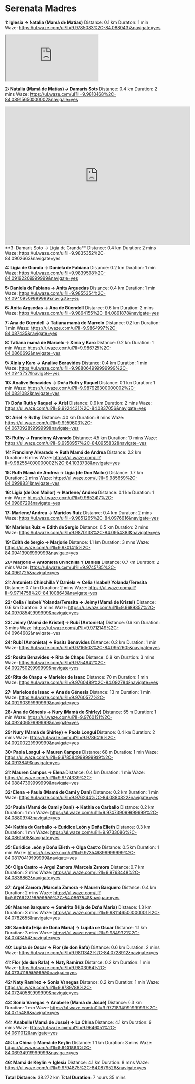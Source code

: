 # Serenata Madres
**1: Iglesia -> Natalia (Mamá de Matías)**
Distance: 0.1 km
Duration: 1 min
Waze: https://ul.waze.com/ul?ll=9.9785083%2C-84.0880437&navigate=yes

<iframe src = "https://maps.google.com/maps?q=9.9785083,-84.0880437&hl=es;z=14&amp;output=embed"></iframe>




**2: Natalia (Mamá de Matías) -> Damaris Soto**
Distance: 0.4 km
Duration: 2 mins
Waze: https://ul.waze.com/ul?ll=9.9810468%2C-84.08915650000002&navigate=yes
<iframe src="https://www.google.com/maps/embed?pb=!1m17!1m12!1m3!1d3929.4999815966908!2d-84.09532522496913!3d9.975494190128682!2m3!1f0!2f0!3f0!3m2!1i1024!2i768!4f13.1!3m2!1m1!2zOcKwNTgnMzEuOCJOIDg0wrAwNSczMy45Ilc!5e0!3m2!1sen!2scr!4v1723641787852!5m2!1sen!2scr" width="600" height="450" style="border:0;" allowfullscreen="" loading="lazy" referrerpolicy="no-referrer-when-downgrade"></iframe>
**3: Damaris Soto -> Ligia de Granda**
Distance: 0.4 km
Duration: 2 mins
Waze: https://ul.waze.com/ul?ll=9.9835352%2C-84.0902663&navigate=yes

**4: Ligia de Granda -> Daniela de Fabiana**
Distance: 0.2 km
Duration: 1 min
Waze: https://ul.waze.com/ul?ll=9.9839598%2C-84.09192209999999&navigate=yes

**5: Daniela de Fabiana -> Anita Arguedas**
Distance: 0.4 km
Duration: 1 min
Waze: https://ul.waze.com/ul?ll=9.9855354%2C-84.09409509999999&navigate=yes

**6: Anita Arguedas -> Ana de Güendell**
Distance: 0.6 km
Duration: 2 mins
Waze: https://ul.waze.com/ul?ll=9.9864155%2C-84.0891878&navigate=yes

**7: Ana de Güendell -> Tatiana mamá de Marcelo**
Distance: 0.2 km
Duration: 1 min
Waze: https://ul.waze.com/ul?ll=9.9864997%2C-84.087435&navigate=yes

**8: Tatiana mamá de Marcelo -> Xinia y Karo**
Distance: 0.2 km
Duration: 1 min
Waze: https://ul.waze.com/ul?ll=9.986725%2C-84.0860692&navigate=yes

**9: Xinia y Karo -> Analive Benavides**
Distance: 0.4 km
Duration: 1 min
Waze: https://ul.waze.com/ul?ll=9.988064999999999%2C-84.0843737&navigate=yes

**10: Analive Benavides -> Doña Ruth y Raquel**
Distance: 0.1 km
Duration: 1 min
Waze: https://ul.waze.com/ul?ll=9.987926300000002%2C-84.0831082&navigate=yes

**11: Doña Ruth y Raquel -> Ariel**
Distance: 0.9 km
Duration: 2 mins
Waze: https://ul.waze.com/ul?ll=9.9924431%2C-84.0837056&navigate=yes

**12: Ariel -> Ruthy**
Distance: 4.0 km
Duration: 9 mins
Waze: https://ul.waze.com/ul?ll=9.9959603%2C-84.06709289999999&navigate=yes

**13: Ruthy -> Francinny Alvarado**
Distance: 4.5 km
Duration: 10 mins
Waze: https://ul.waze.com/ul?ll=9.9958957%2C-84.0955832&navigate=yes

**14: Francinny Alvarado -> Ruth Mamá de Andrea**
Distance: 2.2 km
Duration: 6 mins
Waze: https://ul.waze.com/ul?ll=9.982554000000002%2C-84.1033738&navigate=yes

**15: Ruth Mamá de Andrea -> Ligia (de Don Mailor)**
Distance: 0.7 km
Duration: 2 mins
Waze: https://ul.waze.com/ul?ll=9.985659%2C-84.0998831&navigate=yes

**16: Ligia (de Don Mailor) -> Marlene/ Andrea**
Distance: 0.1 km
Duration: 1 min
Waze: https://ul.waze.com/ul?ll=9.9852417%2C-84.0986729&navigate=yes

**17: Marlene/ Andrea -> Marielos Ruiz**
Distance: 0.4 km
Duration: 2 mins
Waze: https://ul.waze.com/ul?ll=9.9851265%2C-84.0976616&navigate=yes

**18: Marielos Ruiz -> Edith de Sergio**
Distance: 0.5 km
Duration: 2 mins
Waze: https://ul.waze.com/ul?ll=9.9870138%2C-84.0954383&navigate=yes

**19: Edith de Sergio -> Marjorie**
Distance: 1.1 km
Duration: 3 mins
Waze: https://ul.waze.com/ul?ll=9.9801415%2C-84.09413909999999&navigate=yes

**20: Marjorie -> Antonieta Chinchilla Y Daniela**
Distance: 0.7 km
Duration: 2 mins
Waze: https://ul.waze.com/ul?ll=9.9745785%2C-84.0961725&navigate=yes

**21: Antonieta Chinchilla Y Daniela -> Celia / Isabel/ Yolanda/Teresita**
Distance: 0.7 km
Duration: 2 mins
Waze: https://ul.waze.com/ul?ll=9.9714758%2C-84.1008648&navigate=yes

**22: Celia / Isabel/ Yolanda/Teresita -> Jeimy (Mamá de Kristel)**
Distance: 0.6 km
Duration: 3 mins
Waze: https://ul.waze.com/ul?ll=9.9689357%2C-84.09708549999999&navigate=yes

**23: Jeimy (Mamá de Kristel) -> Rubí (Antonieta)**
Distance: 0.6 km
Duration: 3 mins
Waze: https://ul.waze.com/ul?ll=9.9712149%2C-84.0964682&navigate=yes

**24: Rubí (Antonieta) -> Rosita Benavides**
Distance: 0.2 km
Duration: 1 min
Waze: https://ul.waze.com/ul?ll=9.9716503%2C-84.0952605&navigate=yes

**25: Rosita Benavides -> Rita de Chapu**
Distance: 0.8 km
Duration: 3 mins
Waze: https://ul.waze.com/ul?ll=9.9754942%2C-84.09275029999999&navigate=yes

**26: Rita de Chapu -> Marielos de Isaac**
Distance: 70 m
Duration: 1 min
Waze: https://ul.waze.com/ul?ll=9.9760489%2C-84.092784&navigate=yes

**27: Marielos de Isaac -> Ana de Génesis**
Distance: 13 m
Duration: 1 min
Waze: https://ul.waze.com/ul?ll=9.9760577%2C-84.09290399999999&navigate=yes

**28: Ana de Génesis -> Nury (Mamá de Shirley)**
Distance: 55 m
Duration: 1 min
Waze: https://ul.waze.com/ul?ll=9.9760151%2C-84.09240659999999&navigate=yes

**29: Nury (Mamá de Shirley) -> Paola Longui**
Distance: 0.4 km
Duration: 2 mins
Waze: https://ul.waze.com/ul?ll=9.9786416%2C-84.09200229999999&navigate=yes

**30: Paola Longui -> Mauren Campos**
Distance: 68 m
Duration: 1 min
Waze: https://ul.waze.com/ul?ll=9.978584999999999%2C-84.0913849&navigate=yes

**31: Mauren Campos -> Elena**
Distance: 0.4 km
Duration: 1 min
Waze: https://ul.waze.com/ul?ll=9.9774339%2C-84.08847399999999&navigate=yes

**32: Elena -> Paula (Mamá de Cami y Dani)**
Distance: 0.2 km
Duration: 1 min
Waze: https://ul.waze.com/ul?ll=9.976244%2C-84.0880822&navigate=yes

**33: Paula (Mamá de Cami y Dani) -> Kathia de Carballo**
Distance: 0.2 km
Duration: 1 min
Waze: https://ul.waze.com/ul?ll=9.974739099999999%2C-84.0880974&navigate=yes

**34: Kathia de Carballo -> Euridice León y Doña Elieth**
Distance: 0.3 km
Duration: 1 min
Waze: https://ul.waze.com/ul?ll=9.9733086%2C-84.0861508&navigate=yes

**35: Euridice León y Doña Elieth -> Olga Castro**
Distance: 0.5 km
Duration: 1 min
Waze: https://ul.waze.com/ul?ll=9.973546899999999%2C-84.08170419999999&navigate=yes

**36: Olga Castro -> Argel Zamora /Marcela Zamora**
Distance: 0.7 km
Duration: 2 mins
Waze: https://ul.waze.com/ul?ll=9.9763448%2C-84.0838862&navigate=yes

**37: Argel Zamora /Marcela Zamora -> Mauren Barquero**
Distance: 0.4 km
Duration: 2 mins
Waze: https://ul.waze.com/ul?ll=9.976623199999999%2C-84.0867845&navigate=yes

**38: Mauren Barquero -> Sandrita (Hija de Doña María)**
Distance: 1.3 km
Duration: 3 mins
Waze: https://ul.waze.com/ul?ll=9.981146500000001%2C-84.0782655&navigate=yes

**39: Sandrita (Hija de Doña María) -> Lupita de Oscar**
Distance: 1.1 km
Duration: 3 mins
Waze: https://ul.waze.com/ul?ll=9.9849321%2C-84.0743454&navigate=yes

**40: Lupita de Oscar -> Flor (de don Rafa)**
Distance: 0.6 km
Duration: 2 mins
Waze: https://ul.waze.com/ul?ll=9.9811342%2C-84.0728912&navigate=yes

**41: Flor (de don Rafa) -> Naty Ramírez**
Distance: 0.2 km
Duration: 1 min
Waze: https://ul.waze.com/ul?ll=9.9803064%2C-84.07341199999999&navigate=yes

**42: Naty Ramírez -> Sonia Vanegas**
Distance: 0.2 km
Duration: 1 min
Waze: https://ul.waze.com/ul?ll=9.9789788%2C-84.07240589999999&navigate=yes

**43: Sonia Vanegas -> Anabelle (Mamá de Josué)**
Distance: 0.3 km
Duration: 1 min
Waze: https://ul.waze.com/ul?ll=9.977183499999999%2C-84.0715486&navigate=yes

**44: Anabelle (Mamá de Josué) -> La China**
Distance: 4.1 km
Duration: 9 mins
Waze: https://ul.waze.com/ul?ll=9.9646051%2C-84.0611012&navigate=yes

**45: La China -> Mamá de Keylin**
Distance: 1.1 km
Duration: 3 mins
Waze: https://ul.waze.com/ul?ll=9.9651883%2C-84.06934919999999&navigate=yes

**46: Mamá de Keylin -> Iglesia**
Distance: 4.1 km
Duration: 8 mins
Waze: https://ul.waze.com/ul?ll=9.9794875%2C-84.0879526&navigate=yes


**Total Distance:** 38.272 km
**Total Duration:** 7 hours 35 mins
